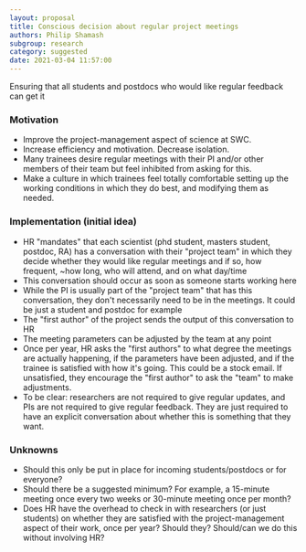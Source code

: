 ```yaml
---
layout: proposal
title: Conscious decision about regular project meetings
authors: Philip Shamash
subgroup: research
category: suggested
date: 2021-03-04 11:57:00
---
```


Ensuring that all students and postdocs who would like regular feedback can get it

<!--end summary-->

### Motivation

- Improve the project-management aspect of science at SWC. 
- Increase efficiency and motivation. Decrease isolation.
- Many trainees desire regular meetings with their PI and/or other members of their team but feel inhibited from asking for this.
- Make a culture in which trainees feel totally comfortable setting up the working conditions in which they do best, and modifying them as needed.


### Implementation (initial idea)

- HR "mandates" that each scientist (phd student, masters student, postdoc, RA) has a conversation with their "project team" in which 
they decide whether they would like regular meetings and if so, how frequent, ~how long, who will attend, and on what day/time
- This conversation should occur as soon as someone starts working here
- While the PI is usually part of the "project team" that has this conversation, they don't necessarily need to be in the meetings. It could be just a student and postdoc for example
- The "first author" of the project sends the output of this conversation to HR
- The meeting parameters can be adjusted by the team at any point
- Once per year, HR asks the "first authors" to what degree the meetings are actually happening, if the parameters have been adjusted, and if the trainee is satisfied with how it's going. This could be a stock email. If unsatisfied, they encourage the "first author" to ask the "team" to make adjustments.
- To be clear: researchers are not required to give regular updates, and PIs are not required to give regular feedback. They are just required to have an explicit conversation about whether this is something that they want.


### Unknowns

- Should this only be put in place for incoming students/postdocs or for everyone?
- Should there be a suggested minimum? For example, a 15-minute meeting once every two weeks or 30-minute meeting once per month?
- Does HR have the overhead to check in with researchers (or just students) on whether they are satisfied with the project-management aspect of their work, once per year? Should they? Should/can we do this without involving HR?

